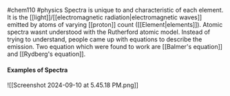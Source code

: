 #chem110 #physics 
Spectra is unique to and characteristic of each element. It is the [[light]]/[[electromagnetic radiation|electromagnetic waves]] emitted by atoms of varying [[proton]] count ([[Element|elements]]). Atomic spectra wasnt understood with the Rutherford atomic model. Instead of trying to understand, people came up with equations to describe the emission. Two equation which were found to work are [[Balmer's equation]] and [[Rydberg's equation]]. 

#### Examples of Spectra
![[Screenshot 2024-09-10 at 5.45.18 PM.png]]